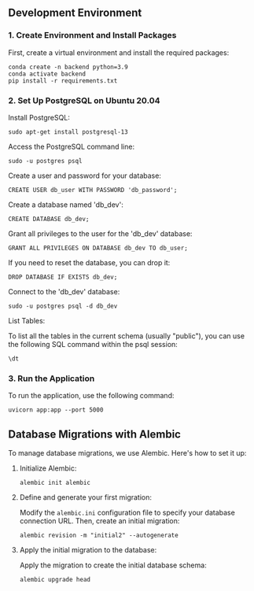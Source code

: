 ## Development Environment

### 1. Create Environment and Install Packages

First, create a virtual environment and install the required packages:

```shell
conda create -n backend python=3.9
conda activate backend
pip install -r requirements.txt
```

### 2. Set Up PostgreSQL on Ubuntu 20.04

Install PostgreSQL:

```shell
sudo apt-get install postgresql-13
```

Access the PostgreSQL command line:

```shell
sudo -u postgres psql
```

Create a user and password for your database:

```shell
CREATE USER db_user WITH PASSWORD 'db_password';
```

Create a database named 'db_dev':

```shell
CREATE DATABASE db_dev;
```

Grant all privileges to the user for the 'db_dev' database:

```shell
GRANT ALL PRIVILEGES ON DATABASE db_dev TO db_user;
```

If you need to reset the database, you can drop it:

```shell
DROP DATABASE IF EXISTS db_dev;
```

Connect to the 'db_dev' database:

```shell
sudo -u postgres psql -d db_dev
```

List Tables:

To list all the tables in the current schema (usually "public"), you can use the following SQL command within the psql session:

```
\dt
```

### 3. Run the Application

To run the application, use the following command:

```shell
uvicorn app:app --port 5000
```

## Database Migrations with Alembic

To manage database migrations, we use Alembic. Here's how to set it up:

1. Initialize Alembic:

   ```shell
   alembic init alembic
   ```

2. Define and generate your first migration:

   Modify the `alembic.ini` configuration file to specify your database connection URL. Then, create an initial migration:

   ```shell
   alembic revision -m "initial2" --autogenerate
   ```

3. Apply the initial migration to the database:

   Apply the migration to create the initial database schema:

   ```shell
   alembic upgrade head
   ```

